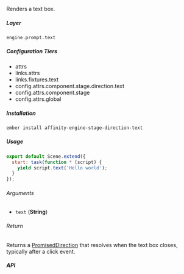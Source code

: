 Renders a text box.

##### Layer

`engine.prompt.text`

##### Configuration Tiers

* attrs
* links.attrs
* links.fixtures.text
* config.attrs.component.stage.direction.text
* config.attrs.component.stage
* config.attrs.global

##### Installation

```bash
ember install affinity-engine-stage-direction-text
```

##### Usage

```js
export default Scene.extend({
  start: task(function * (script) {
    yield script.text('Hello world');
  }
});
```

###### Arguments

* `text` (**String**)

###### Return

Returns a [PromisedDirection](#/stage/directions?anchor=promised_direction) that resolves when the text box closes, typically after a click event.

##### API
